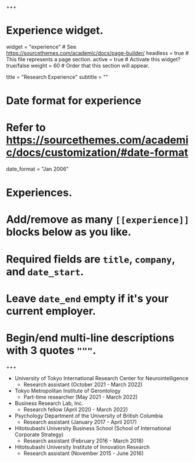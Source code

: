 +++
# Experience widget.
widget = "experience"  # See https://sourcethemes.com/academic/docs/page-builder/
headless = true  # This file represents a page section.
active = true  # Activate this widget? true/false
weight = 60  # Order that this section will appear.

title = "Research Experience"
subtitle = ""

# Date format for experience
#   Refer to https://sourcethemes.com/academic/docs/customization/#date-format
date_format = "Jan 2006"

# Experiences.
#   Add/remove as many `[[experience]]` blocks below as you like.
#   Required fields are `title`, `company`, and `date_start`.
#   Leave `date_end` empty if it's your current employer.
#   Begin/end multi-line descriptions with 3 quotes `"""`.

+++
- University of Tokyo International Research Center for Neurointelligence
  - Research assistant (October 2021 - March 2022)
- Tokyo Metropolitan Institute of Gerontology
  - Part-time researcher (May 2021 - March 2022)
- Business Research Lab, Inc.
  - Research fellow (April 2020 - March 2022)
- Psychology Department of the University of British Columbia 
  - Research assistant (January 2017 - April 2017)
- Hitotsubashi University Business School (School of International Corporate Strategy)
  - Research assistant (February 2016 - March 2018)
- Hitotsubashi University Institute of Innovation Research 
  - Research assistant (November 2015 - June 2016)
